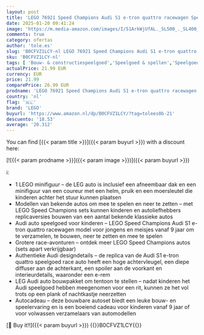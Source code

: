```yaml
---
layout: post
title: 'LEGO 76921 Speed Champions Audi S1 e-tron quattro racewagen Speelgoed Auto Bouwpakket voor kinderen  Cadeau voor Jongens en Meisjes vanaf 9 jaar die graag Rollenspellen spelen 76921'
date: 2025-01-20 09:41:24
image: 'https://m.media-amazon.com/images/I/51ArkWjUfAL._SL500_._SL400_.jpg'
comments: true
category: ofertas
author: 'tole.es'
slug: 'B0CFVZ1LCY-nl LEGO 76921 Speed Champions Audi S1 e-tron quattro...'
sku: 'B0CFVZ1LCY-nl'
tags: [ 'Bouw- & constructiespeelgoed','Speelgoed & spellen','Speelgoedbouwsets','lego','🇳🇱', ]
actualPrice: 21.99 EUR
currency: EUR
price: 21.99
comparePrice: 26.99 EUR
prodname: 'LEGO 76921 Speed Champions Audi S1 e-tron quattro racewagen Speelgoed Auto Bouwpakket voor kinderen  Cadeau voor Jongens en Meisjes vanaf 9 jaar die graag Rollenspellen spelen 76921'
country: 'nl'
flag: '🇳🇱'
brand: 'LEGO'
buyurl: 'https://www.amazon.nl/dp/B0CFVZ1LCY/?tag=tolees0b-21'
descuento: '18.53'
average: '20.312'
---
```


You can find [{{< param title >}}]({{< param buyurl >}}) with a discount here:

[![{{< param prodname >}}]({{< param image >}})]({{< param buyurl >}})

ℹ️:

- 1 LEGO minifiguur – de LEG auto is inclusief een afneembaar dak en een minifiguur van een coureur met een helm, pruik en een moersleutel die kinderen achter het stuur kunnen plaatsen
- Modellen van bekende autos om mee te spelen en neer te zetten – met LEGO Speed Champions sets kunnen kinderen en autoliefhebbers replicaversies bouwen van een aantal bekende klassieke autos
- Audi auto speelgoed voor kinderen – LEGO Speed Champions Audi S1 e-tron quattro racewagen model voor jongens en meisjes vanaf 9 jaar om te verzamelen, te bouwen, neer te zetten en mee te spelen
- Grotere race-avonturen – ontdek meer LEGO Speed Champions autos (sets apart verkrijgbaar)
- Authentieke Audi designdetails – de replica van de Audi S1 e-tron quattro speelgoed race auto heeft een hoge achtervleugel, een diepe diffuser aan de achterkant, een spoiler aan de voorkant en interieurdetails, waaronder een e-rem
- LEG Audi auto bouwpakket om tentoon te stellen – nadat kinderen het Audi speelgoed hebben meegenomen voor een rit, kunnen ze het vol trots op een plank of nachtkastje neerzetten
- Autocadeau – deze bouwbare autoset biedt een leuke bouw- en speelervaring en is een boeiend cadeau voor kinderen vanaf 9 jaar of voor volwassen verzamelaars van automodellen

[🛒 Buy it!!]({{< param buyurl >}})
{{<world>}}B0CFVZ1LCY{{</world>}}
